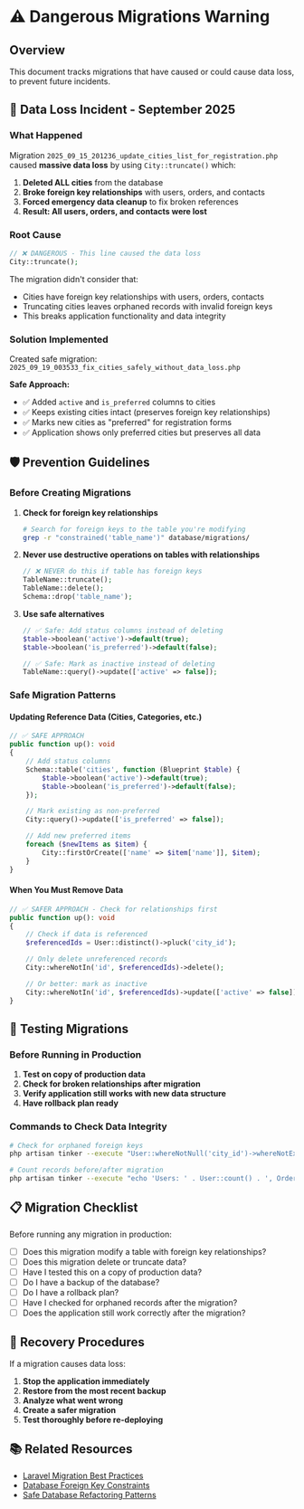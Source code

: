 # ⚠️ Dangerous Migrations Warning

## Overview

This document tracks migrations that have caused or could cause data loss, to prevent future incidents.

## 🚨 Data Loss Incident - September 2025

### What Happened

Migration `2025_09_15_201236_update_cities_list_for_registration.php` caused **massive data loss** by using `City::truncate()` which:

1. **Deleted ALL cities** from the database
2. **Broke foreign key relationships** with users, orders, and contacts
3. **Forced emergency data cleanup** to fix broken references
4. **Result: All users, orders, and contacts were lost**

### Root Cause

```php
// ❌ DANGEROUS - This line caused the data loss
City::truncate();
```

The migration didn't consider that:

-   Cities have foreign key relationships with users, orders, contacts
-   Truncating cities leaves orphaned records with invalid foreign keys
-   This breaks application functionality and data integrity

### Solution Implemented

Created safe migration: `2025_09_19_003533_fix_cities_safely_without_data_loss.php`

**Safe Approach:**

-   ✅ Added `active` and `is_preferred` columns to cities
-   ✅ Keeps existing cities intact (preserves foreign key relationships)
-   ✅ Marks new cities as "preferred" for registration forms
-   ✅ Application shows only preferred cities but preserves all data

## 🛡️ Prevention Guidelines

### Before Creating Migrations

1. **Check for foreign key relationships**

    ```bash
    # Search for foreign keys to the table you're modifying
    grep -r "constrained('table_name')" database/migrations/
    ```

2. **Never use destructive operations on tables with relationships**

    ```php
    // ❌ NEVER do this if table has foreign keys
    TableName::truncate();
    TableName::delete();
    Schema::drop('table_name');
    ```

3. **Use safe alternatives**

    ```php
    // ✅ Safe: Add status columns instead of deleting
    $table->boolean('active')->default(true);
    $table->boolean('is_preferred')->default(false);

    // ✅ Safe: Mark as inactive instead of deleting
    TableName::query()->update(['active' => false]);
    ```

### Safe Migration Patterns

#### Updating Reference Data (Cities, Categories, etc.)

```php
// ✅ SAFE APPROACH
public function up(): void
{
    // Add status columns
    Schema::table('cities', function (Blueprint $table) {
        $table->boolean('active')->default(true);
        $table->boolean('is_preferred')->default(false);
    });

    // Mark existing as non-preferred
    City::query()->update(['is_preferred' => false]);

    // Add new preferred items
    foreach ($newItems as $item) {
        City::firstOrCreate(['name' => $item['name']], $item);
    }
}
```

#### When You Must Remove Data

```php
// ✅ SAFER APPROACH - Check for relationships first
public function up(): void
{
    // Check if data is referenced
    $referencedIds = User::distinct()->pluck('city_id');

    // Only delete unreferenced records
    City::whereNotIn('id', $referencedIds)->delete();

    // Or better: mark as inactive
    City::whereNotIn('id', $referencedIds)->update(['active' => false]);
}
```

## 🧪 Testing Migrations

### Before Running in Production

1. **Test on copy of production data**
2. **Check for broken relationships after migration**
3. **Verify application still works with new data structure**
4. **Have rollback plan ready**

### Commands to Check Data Integrity

```bash
# Check for orphaned foreign keys
php artisan tinker --execute "User::whereNotNull('city_id')->whereNotExists(function(\$q) { \$q->select(DB::raw(1))->from('cities')->whereRaw('cities.id = users.city_id'); })->count();"

# Count records before/after migration
php artisan tinker --execute "echo 'Users: ' . User::count() . ', Orders: ' . Order::count();"
```

## 📋 Migration Checklist

Before running any migration in production:

-   [ ] Does this migration modify a table with foreign key relationships?
-   [ ] Does this migration delete or truncate data?
-   [ ] Have I tested this on a copy of production data?
-   [ ] Do I have a backup of the database?
-   [ ] Do I have a rollback plan?
-   [ ] Have I checked for orphaned records after the migration?
-   [ ] Does the application still work correctly after the migration?

## 🔄 Recovery Procedures

If a migration causes data loss:

1. **Stop the application immediately**
2. **Restore from the most recent backup**
3. **Analyze what went wrong**
4. **Create a safer migration**
5. **Test thoroughly before re-deploying**

## 📚 Related Resources

-   [Laravel Migration Best Practices](https://laravel.com/docs/migrations)
-   [Database Foreign Key Constraints](https://laravel.com/docs/migrations#foreign-key-constraints)
-   [Safe Database Refactoring Patterns](https://www.martinfowler.com/articles/evodb.html)
